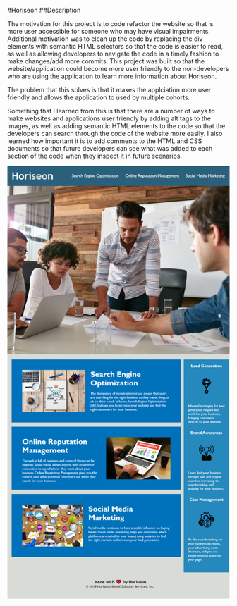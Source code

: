 
#Horiseon
##Description

The motivation for this project is to code refactor the website so that is more user accessible for someone who may have visual impairments. Additional motivation was to clean up the code by replacing the div elements with semantic HTML selectors so that the code is easier to read, as well as allowing developers to navigate the code in a timely fashion to make changes/add more commits. This project was built so that the website/application could become more user friendly to the non-developers who are using the application to learn more information about Horiseon. 

The problem that this solves is that it makes the applciation more user friendly and allows the application to used by multiple cohorts.

Something that I learned from this is that there are a number of ways to make websites and applications user friendly by adding alt tags to the images, as well as adding semantic HTML elements to the code so that the developers can search through the code of the website more easily. I also learned how important it is to add comments to the HTML and CSS documents so that future developers can see what was added to each section of the code when they inspect it in future scenarios.

![The Horiseon webpage includes a navigation bar, a header image, and cards with text and images at the bottom of the page.](./assets/images/localhost_52330_index.html.png)


